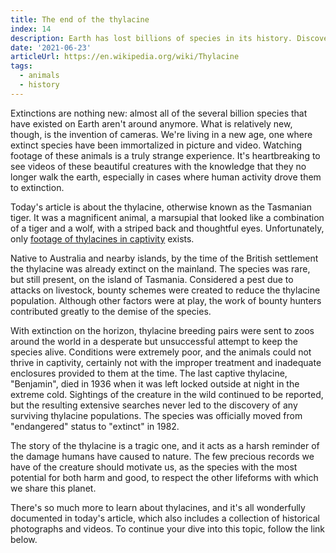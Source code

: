 ```yaml
---
title: The end of the thylacine
index: 14
description: Earth has lost billions of species in its history. Discover the story of an extinction captured on camera.
date: '2021-06-23'
articleUrl: https://en.wikipedia.org/wiki/Thylacine
tags:
  - animals
  - history
---
```


Extinctions are nothing new: almost all of the several billion species that have existed on Earth aren't around anymore. What is relatively new, though, is the invention of cameras. We're living in a new age, one where extinct species have been immortalized in picture and video. Watching footage of these animals is a truly strange experience. It's heartbreaking to see videos of these beautiful creatures with the knowledge that they no longer walk the earth, especially in cases where human activity drove them to extinction.

Today's article is about the thylacine, otherwise known as the Tasmanian tiger. It was a magnificent animal, a marsupial that looked like a combination of a tiger and a wolf, with a striped back and thoughtful eyes. Unfortunately, only [footage of thylacines in captivity](https://www.youtube.com/watch?v=5RPap1BWYns) exists.

Native to Australia and nearby islands, by the time of the British settlement the thylacine was already extinct on the mainland. The species was rare, but still present, on the island of Tasmania. Considered a pest due to attacks on livestock, bounty schemes were created to reduce the thylacine population. Although other factors were at play, the work of bounty hunters contributed greatly to the demise of the species.

With extinction on the horizon, thylacine breeding pairs were sent to zoos around the world in a desperate but unsuccessful attempt to keep the species alive. Conditions were extremely poor, and the animals could not thrive in captivity, certainly not with the improper treatment and inadequate enclosures provided to them at the time. The last captive thylacine, "Benjamin", died in 1936 when it was left locked outside at night in the extreme cold. Sightings of the creature in the wild continued to be reported, but the resulting extensive searches never led to the discovery of any surviving thylacine populations. The species was officially moved from "endangered" status to "extinct" in 1982.

The story of the thylacine is a tragic one, and it acts as a harsh reminder of the damage humans have caused to nature. The few precious records we have of the creature should motivate us, as the species with the most potential for both harm and good, to respect the other lifeforms with which we share this planet.

There's so much more to learn about thylacines, and it's all wonderfully documented in today's article, which also includes a collection of historical photographs and videos. To continue your dive into this topic, follow the link below.